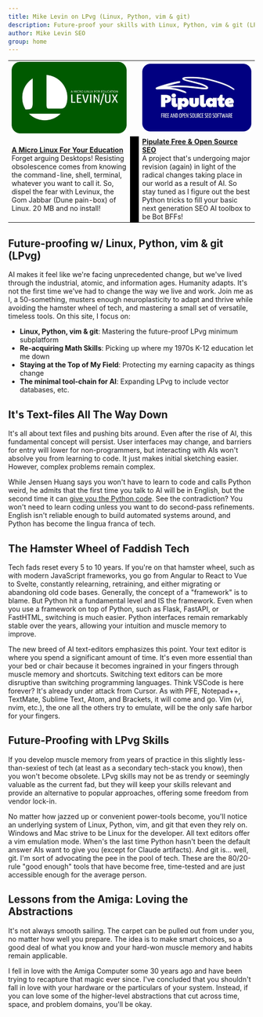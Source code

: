 ```yaml
---
title: Mike Levin on LPvg (Linux, Python, vim & git)
description: Future-proof your skills with Linux, Python, vim & git (LPvg) as I share with you timeless and love-worthy tools in tech and re-implement Levinux and Pipulate with NixOS and AI.
author: Mike Levin SEO
group: home
---
```


<table class="logos">
<tr>
<td class="hplg"><a href="https://levinux.com/"><img src="/assets/logo/Levinux.PNG" border=0 /></a></td>
<td> </td>
<td class="hplg"><a href="https://pipulate.com/"><img src="/assets/logo/Pipulate.PNG" border=0 /></a></td>
</tr>
<tr>

<td class="hptd"><b><a href="/levinux/">A Micro Linux For Your
Education</a></b><br />Forget arguing Desktops! Resisting obsolescence comes
from knowing the command-line, shell, terminal, whatever you want to call it.
So, dispel the fear with Levinux, the Gom Jabbar (Dune pain-box) of Linux. 20
MB and no install!</td>

<td style="background: black;">&nbsp;</td>

<td class="hptd"><b><a href="/pipulate/">Pipulate Free & Open Source
SEO</a></b><br />A project that's undergoing major revision (again) in light of
the radical changes taking place in our world as a result of AI. So stay tuned
as I figure out the best Python tricks to fill your basic next generation SEO
AI toolbox to be Bot BFFs!</td>

</tr>
</table>

## Future-proofing w/ Linux, Python, vim & git (LPvg)

AI makes it feel like we're facing unprecedented change, but we've lived through
the industrial, atomic, and information ages. Humanity adapts. It's not the
first time we've had to change the way we live and work. Join me as I, a
50-something, musters enough neuroplasticity to adapt and thrive while avoiding
the hamster wheel of tech, and mastering a small set of versatile, timeless
tools. On this site, I focus on:

- **Linux, Python, vim & git**: Mastering the future-proof LPvg minimum subplatform
- **Re-acquiring Math Skills**: Picking up where my 1970s K-12 education let me down
- **Staying at the Top of My Field**: Protecting my earning capacity as things change
- **The minimal tool-chain for AI**: Expanding LPvg to include vector databases, etc.

## It's Text-files All The Way Down

It's all about text files and pushing bits around. Even after the rise of AI,
this fundamental concept will persist. User interfaces may change, and barriers
for entry will lower for non-programmers, but interacting with AIs won't absolve
you from learning to code. It just makes initial sketching easier. However,
complex problems remain complex.

While Jensen Huang says you won't have to learn to code and calls Python weird,
he admits that the first time you talk to AI will be in English, but the second
time it can <a href="https://www.youtube.com/shorts/NSBdLouwEDM">give you the
Python code</a>. See the contradiction? You won't need to learn coding unless
you want to do second-pass refinements. English isn't reliable enough to build
automated systems around, and Python has become the lingua franca of tech.

## The Hamster Wheel of Faddish Tech

Tech fads reset every 5 to 10 years. If you're on that hamster wheel, such as
with modern JavaScript frameworks, you go from Angular to React to Vue to
Svelte, constantly relearning, retraining, and either migrating or abandoning
old code bases. Generally, the concept of a "framework" is to blame. But Python
hit a fundamental level and IS the framework. Even when you use a framework on
top of Python, such as Flask, FastAPI, or FastHTML, switching is much easier.
Python interfaces remain remarkably stable over the years, allowing your
intuition and muscle memory to improve.

The new breed of AI text-editors emphasizes this point. Your text editor is
where you spend a significant amount of time. It's even more essential than your
bed or chair because it becomes ingrained in your fingers through muscle memory
and shortcuts. Switching text editors can be more disruptive than switching
programming languages. Think VSCode is here forever? It's already under attack
from Cursor. As with PFE, Notepad++, TextMate, Sublime Text, Atom, and Brackets,
it will come and go. Vim (vi, nvim, etc.), the one all the others try to
emulate, will be the only safe harbor for your fingers. 

## Future-Proofing with LPvg Skills

If you develop muscle memory from years of practice in this slightly
less-than-sexiest of tech (at least as a secondary tech-stack you know), then
you won't become obsolete. LPvg skills may not be as trendy or seemingly
valuable as the current fad, but they will keep your skills relevant and provide
an alternative to popular approaches, offering some freedom from vendor lock-in.

No matter how jazzed up or convenient power-tools become, you'll notice an
underlying system of Linux, Python, vim, and git that even they rely on. Windows
and Mac strive to be Linux for the developer. All text editors offer a vim
emulation mode. When's the last time Python hasn't been the default answer AIs
want to give you (except for Claude artifacts). And git is... well, git. I'm
sort of advocating the pee in the pool of tech. These are the 80/20-rule "good
enough" tools that have become free, time-tested and are just accessible enough
for the average person.

## Lessons from the Amiga: Loving the Abstractions

It's not always smooth sailing. The carpet can be pulled out from under you, no
matter how well you prepare. The idea is to make smart choices, so a good deal
of what you know and your hard-won muscle memory and habits remain applicable.

I fell in love with the Amiga Computer some 30 years ago and have been trying to
recapture that magic ever since. I've concluded that you shouldn't fall in love
with your hardware or the particulars of your system. Instead, if you can love
some of the higher-level abstractions that cut across time, space, and problem
domains, you'll be okay.
